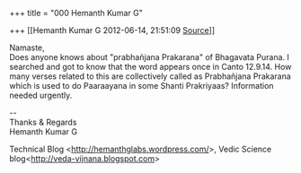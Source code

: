 +++
title = "000 Hemanth Kumar G"

+++
[[Hemanth Kumar G	2012-06-14, 21:51:09 [Source](https://groups.google.com/g/bvparishat/c/YX4SzFfXyh8)]]



Namaste,  
 Does anyone knows about "prabhañjana Prakarana" of Bhagavata Purana. I searched and got to know that the word appears once in Canto 12.9.14. How many verses related to this are collectively called as Prabhañjana Prakarana which is used to do Paaraayana in some Shanti Prakriyaas? Information needed urgently.  
  
--  
Thanks & Regards  
Hemanth Kumar G  
  
Technical Blog \<<http://hemanthglabs.wordpress.com/>\>, Vedic Science blog\<<http://veda-vijnana.blogspot.com>\>  
  
  
  

